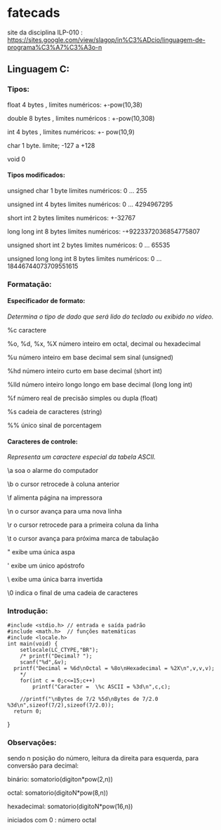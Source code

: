 # fatecads

site da disciplina ILP-010 : https://sites.google.com/view/slagop/in%C3%ADcio/linguagem-de-programa%C3%A7%C3%A3o-n

## Linguagem C:


### Tipos:
float 4 bytes , limites numéricos: +-pow(10,38) 

double 8 bytes , limites numéricos : +-pow(10,308)

int 4 bytes , limites numéricos: +- pow(10,9)

char 1 byte. limite; -127 a +128

void 0

#### Tipos modificados:
unsigned char 1 byte  limites numéricos: 0 ... 255

unsigned int 4 bytes limites numéricos: 0 ... 4294967295

short int 2 bytes   limites numéricos: +-32767

long long int 8 bytes   limites numéricos:  -+9223372036854775807

unsigned short int 2 bytes limites numéricos: 0 ... 65535

unsigned long long int 8 bytes limites numéricos: 0 ... 18446744073709551615

### Formatação:

#### Especificador de formato:
*Determina o tipo de dado que será lido do teclado ou exibido no vídeo.*

%c caractere

%o, %d, %x, %X número inteiro em octal, decimal ou hexadecimal

%u número inteiro em base decimal sem sinal (unsigned)

%hd número inteiro curto em base decimal (short int)

%lld número inteiro longo longo em base decimal (long long int)

%f número real de precisão simples ou dupla (float)

%s cadeia de caracteres (string)

%% único sinal de porcentagem

#### Caracteres de controle:
*Representa um caractere especial da tabela ASCII.*

\a soa o alarme do computador

\b o cursor retrocede à coluna anterior

\f alimenta página na impressora

\n o cursor avança para uma nova linha

\r o cursor retrocede para a primeira coluna da linha

\t o cursor avança para próxima marca de tabulação

\" exibe uma única aspa

\' exibe um único apóstrofo

\\ exibe uma única barra invertida

\0 indica o final de uma cadeia de caracteres





### Introdução:
    #include <stdio.h> // entrada e saída padrão
    #include <math.h>  // funções matemáticas
    #include <locale.h>
    int main(void) {
	    setlocale(LC_CTYPE,"BR");
	    /* printf("Decimal? ");
	    scanf("%d",&v);
      printf("Decimal = %6d\nOctal = %8o\nHexadecimal = %2X\n",v,v,v);
	    */
	    for(int c = 0;c<=15;c++)
		    printf("Caracter =  \%c ASCII = %3d\n",c,c);

	    //printf("\nBytes de 7/2 %5d\nBytes de 7/2.0 %3d\n",sizeof(7/2),sizeof(7/2.0));
	  return 0;
}



### Observações:
sendo n posição do número, leitura da direita para esquerda, para conversão para decimal:

binário: somatorio(digiton*pow(2,n))

octal: somatorio(digitoN*pow(8,n))

hexadecimal: somatorio(digitoN*pow(16,n))

iniciados com 0 : número octal

